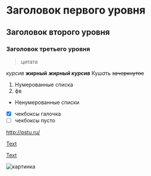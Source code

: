 # Заголовок первого уровня
## Заголовок второго уровня
### Заголовок третьего уровня
>цитата

*курсив*
**жирный**
***жирный курсив***
Ку*ша*ть
~~зачеркнутое~~

1. Нумерованные списка
2.  фв
* Ненумерованные списки
  
- [X] чекбоксы галочка
- [ ]  чекбоксы пусто
      
<http://pstu.ru/>

[Text](http://pstu.ru "Комент для польз")

[Text][url-pstu]

[url-pstu]: http://pstu.ru

![картинка](https://ru.pinterest.com/amagomedova2225/%D0%BA%D0%BE%D1%82%D0%B8%D0%BA%D0%B8/ "Кошечка")
